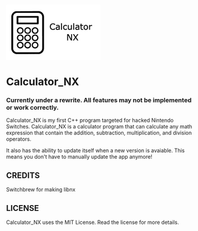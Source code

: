 ![Icon photo for Calculator_NX](./resources/Calculator_NX.jpg)

# Calculator_NX

### Currently under a rewrite. All features may not be implemented or work correctly.

Calculator_NX is my first C++ program targeted for hacked Nintendo Switches. 
Calculator_NX is a calculator program that can calculate any math expression that contain the addition, subtraction, multiplication, and division operators.

It also has the ability to update itself when a new version is avaiable. This means you don't have to manually update the app anymore!

## CREDITS

Switchbrew for making libnx

## LICENSE

Calculator_NX uses the MIT License. Read the license for more details.